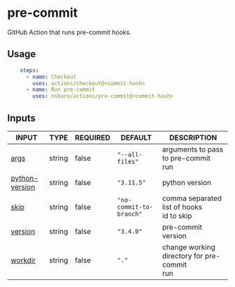 # pre-commit

GitHub Action that runs pre-commit hooks.

## Usage

```yaml
    steps:
      - name: Checkout
        uses: actions/checkout@<commit-hash>
      - name: Run pre-commit
        uses: nikaro/actions/pre-commit@<commit-hash>
```

## Inputs

<!-- AUTO-DOC-INPUT:START - Do not remove or modify this section -->

|                                   INPUT                                    |  TYPE  | REQUIRED |         DEFAULT         |                   DESCRIPTION                    |
|----------------------------------------------------------------------------|--------|----------|-------------------------|--------------------------------------------------|
|                <a name="input_args"></a>[args](#input_args)                | string |  false   |     `"--all-files"`     |     arguments to pass to pre-commit <br>run      |
| <a name="input_python-version"></a>[python-version](#input_python-version) | string |  false   |       `"3.11.5"`        |                  python version                  |
|                <a name="input_skip"></a>[skip](#input_skip)                | string |  false   | `"no-commit-to-branch"` |  comma separated list of hooks <br>id to skip    |
|           <a name="input_version"></a>[version](#input_version)            | string |  false   |        `"3.4.0"`        |                pre-commit version                |
|           <a name="input_workdir"></a>[workdir](#input_workdir)            | string |  false   |          `"."`          | change working directory for pre-commit <br>run  |

<!-- AUTO-DOC-INPUT:END -->
